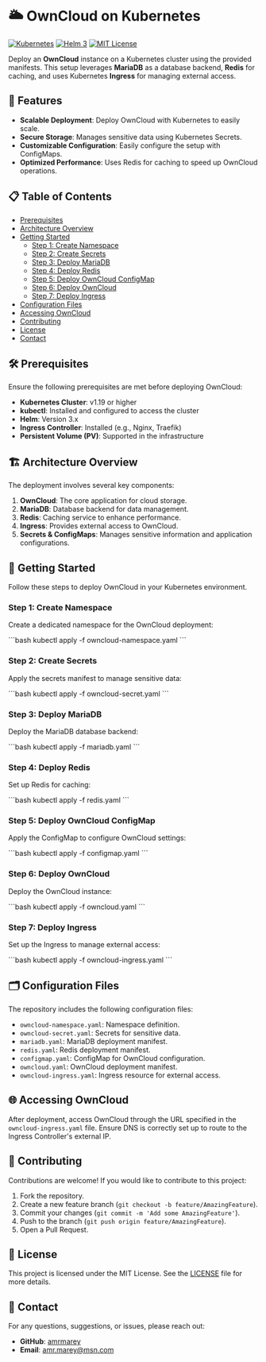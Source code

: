 
# 🌥️ OwnCloud on Kubernetes

[![Kubernetes](https://img.shields.io/badge/Kubernetes-v1.19+-blue.svg)](https://kubernetes.io/)
[![Helm 3](https://img.shields.io/badge/Helm-3.x-orange.svg)](https://helm.sh/)
[![MIT License](https://img.shields.io/badge/License-MIT-green.svg)](LICENSE)

Deploy an **OwnCloud** instance on a Kubernetes cluster using the provided manifests. This setup leverages **MariaDB** as a database backend, **Redis** for caching, and uses Kubernetes **Ingress** for managing external access.

## 🚀 Features

- **Scalable Deployment**: Deploy OwnCloud with Kubernetes to easily scale.
- **Secure Storage**: Manages sensitive data using Kubernetes Secrets.
- **Customizable Configuration**: Easily configure the setup with ConfigMaps.
- **Optimized Performance**: Uses Redis for caching to speed up OwnCloud operations.

## 📋 Table of Contents

- [Prerequisites](#prerequisites)
- [Architecture Overview](#architecture-overview)
- [Getting Started](#getting-started)
  - [Step 1: Create Namespace](#step-1-create-namespace)
  - [Step 2: Create Secrets](#step-2-create-secrets)
  - [Step 3: Deploy MariaDB](#step-3-deploy-mariadb)
  - [Step 4: Deploy Redis](#step-4-deploy-redis)
  - [Step 5: Deploy OwnCloud ConfigMap](#step-5-deploy-owncloud-configmap)
  - [Step 6: Deploy OwnCloud](#step-6-deploy-owncloud)
  - [Step 7: Deploy Ingress](#step-7-deploy-ingress)
- [Configuration Files](#configuration-files)
- [Accessing OwnCloud](#accessing-owncloud)
- [Contributing](#contributing)
- [License](#license)
- [Contact](#contact)

## 🛠️ Prerequisites

Ensure the following prerequisites are met before deploying OwnCloud:

- **Kubernetes Cluster**: v1.19 or higher
- **kubectl**: Installed and configured to access the cluster
- **Helm**: Version 3.x
- **Ingress Controller**: Installed (e.g., Nginx, Traefik)
- **Persistent Volume (PV)**: Supported in the infrastructure

## 🏗️ Architecture Overview

The deployment involves several key components:

1. **OwnCloud**: The core application for cloud storage.
2. **MariaDB**: Database backend for data management.
3. **Redis**: Caching service to enhance performance.
4. **Ingress**: Provides external access to OwnCloud.
5. **Secrets & ConfigMaps**: Manages sensitive information and application configurations.

## 🏁 Getting Started

Follow these steps to deploy OwnCloud in your Kubernetes environment.

### Step 1: Create Namespace

Create a dedicated namespace for the OwnCloud deployment:

\`\`\`bash
kubectl apply -f owncloud-namespace.yaml
\`\`\`

### Step 2: Create Secrets

Apply the secrets manifest to manage sensitive data:

\`\`\`bash
kubectl apply -f owncloud-secret.yaml
\`\`\`

### Step 3: Deploy MariaDB

Deploy the MariaDB database backend:

\`\`\`bash
kubectl apply -f mariadb.yaml
\`\`\`

### Step 4: Deploy Redis

Set up Redis for caching:

\`\`\`bash
kubectl apply -f redis.yaml
\`\`\`

### Step 5: Deploy OwnCloud ConfigMap

Apply the ConfigMap to configure OwnCloud settings:

\`\`\`bash
kubectl apply -f configmap.yaml
\`\`\`

### Step 6: Deploy OwnCloud

Deploy the OwnCloud instance:

\`\`\`bash
kubectl apply -f owncloud.yaml
\`\`\`

### Step 7: Deploy Ingress

Set up the Ingress to manage external access:

\`\`\`bash
kubectl apply -f owncloud-ingress.yaml
\`\`\`

## 🗂️ Configuration Files

The repository includes the following configuration files:

- `owncloud-namespace.yaml`: Namespace definition.
- `owncloud-secret.yaml`: Secrets for sensitive data.
- `mariadb.yaml`: MariaDB deployment manifest.
- `redis.yaml`: Redis deployment manifest.
- `configmap.yaml`: ConfigMap for OwnCloud configuration.
- `owncloud.yaml`: OwnCloud deployment manifest.
- `owncloud-ingress.yaml`: Ingress resource for external access.

## 🌐 Accessing OwnCloud

After deployment, access OwnCloud through the URL specified in the `owncloud-ingress.yaml` file. Ensure DNS is correctly set up to route to the Ingress Controller's external IP.

## 🤝 Contributing

Contributions are welcome! If you would like to contribute to this project:

1. Fork the repository.
2. Create a new feature branch (`git checkout -b feature/AmazingFeature`).
3. Commit your changes (`git commit -m 'Add some AmazingFeature'`).
4. Push to the branch (`git push origin feature/AmazingFeature`).
5. Open a Pull Request.

## 📄 License

This project is licensed under the MIT License. See the [LICENSE](LICENSE) file for more details.

## 📧 Contact

For any questions, suggestions, or issues, please reach out:

- **GitHub**: [amrmarey](https://github.com/amrmarey/owncloud-k8s)
- **Email**: [amr.marey@msn.com](mailto:amr.marey@msn.com)
